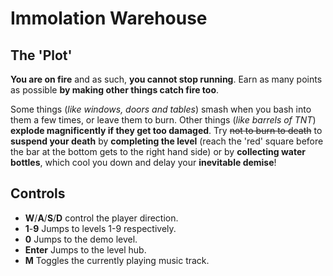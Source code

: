Immolation Warehouse
====================

The 'Plot'
----------

**You are on fire** and as such, **you cannot stop running**.  Earn as many points as possible **by making other things catch fire too**.

Some things (_like windows, doors and tables_) smash when you bash into them a few times, or leave them to burn.  Other things (_like barrels of TNT_) **explode magnificently if they get too damaged**.  Try ~~not to burn to death~~ to **suspend your death** by **completing the level** (reach the 'red' square before the bar at the bottom gets to the right hand side) or by **collecting water bottles**, which cool you down and delay your **inevitable demise**!

Controls
--------

* **W**/**A**/**S**/**D** control the player direction.
* **1**-**9** Jumps to levels 1-9 respectively.
* **0** Jumps to the demo level.
* **Enter** Jumps to the level hub.
* **M** Toggles the currently playing music track.
